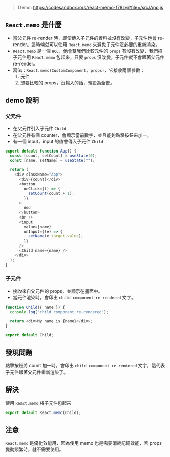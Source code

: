 > Demo: https://codesandbox.io/s/react-memo-f78zyj?file=/src/App.js

## `React.memo` 是什麼

- 當父元件 re-render 時，即使傳入子元件的資料並沒有改變，子元件也會 re-render。這時候就可以使用 `React.memo` 來避免子元件沒必要的重新渲染。
- `React.memo` 是一個 `HOC`，他會幫我們比較元件的 `props` 有沒有改變，我們把子元件用 `React.memo` 包起來，只要 `props` 沒改變，子元件就不會跟著父元件 re-render。
- 寫法：`React.memo(CustomComponent, props)`，它接收兩個參數：
  1. 元件
  2. 想要比較的 props，沒輸入的話，預設為全部。

## demo 說明

### 父元件

- 在父元件引入子元件 `Child`
- 在父元件有個 counter，會顯示當前數字，並且能夠點擊按鈕來加一。
- 有一個 input，input 的值會傳入子元件 `Child`

```javascript
export default function App() {
  const [count, setCount] = useState(0);
  const [name, setName] = useState("");

  return (
    <div className="App">
      <div>{count}</div>
      <button
        onClick={() => {
          setCount(count + 1);
        }}
      >
        Add
      </button>
      <br />
      <input
        value={name}
        onInput={(e) => {
          setName(e.target.value);
        }}
      />
      <Child name={name} />
    </div>
  );
}
```

### 子元件

- 接收來自父元件的 props，並顯示在畫面中。
- 當元件渲染時，會印出 `child component re-rendered` 文字。

```javascript
function Child({ name }) {
  console.log("child component re-rendered");

  return <div>My name is {name}</div>;
}

export default Child;
```

## 發現問題

點擊按鈕將 count 加一時，會印出 `child component re-rendered` 文字，這代表子元件跟著父元件重新渲染了。

## 解決

使用 `React.memo` 將子元件包起來

```javascript
export default React.memo(Child);
```

## 注意

`React.memo` 是優化效能用，因為使用 memo 也是需要消耗記憶效能，若 props 變動頻繁時，就不需要使用。
